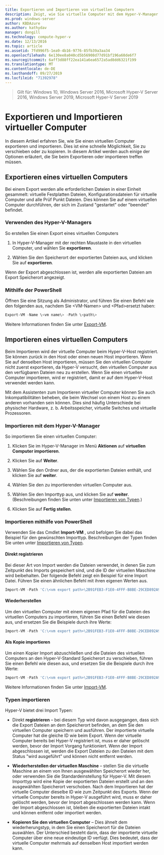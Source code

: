 ```yaml
---
title: Exportieren und Importieren von virtuellen Computern
description: Zeigt, wie Sie virtuelle Computer mit dem Hyper-V-Manager oder Windows PowerShell exportieren und importieren.
ms.prod: windows-server
author: KBDAzure
ms.author: kathydav
manager: dongill
ms.technology: compute-hyper-v
ms.date: 12/13/2016
ms.topic: article
ms.assetid: 7fd996f5-1ea9-4b16-9776-85fb39a3aa34
ms.openlocfilehash: 6e130ee8a040cd5b56908d77d91bf196a60de6f7
ms.sourcegitcommit: 6aff3d88ff22ea141a6ea6572a5ad8dd6321f199
ms.translationtype: MT
ms.contentlocale: de-DE
ms.lasthandoff: 09/27/2019
ms.locfileid: "71392978"
---
```

>Gilt für: Windows 10, Windows Server 2016, Microsoft Hyper-V Server 2016, Windows Server 2019, Microsoft Hyper-V Server 2019

# <a name="export-and-import-virtual-machines"></a>Exportieren und Importieren virtueller Computer

In diesem Artikel erfahren Sie, wie Sie einen virtuellen Computer exportieren und importieren. Dies ist eine schnelle Möglichkeit, Sie zu verschieben oder zu kopieren. In diesem Artikel werden auch einige der Optionen erläutert, die Sie beim Exportieren oder importieren treffen müssen.

## <a name="export-a-virtual-machine"></a>Exportieren eines virtuellen Computers

Bei einem Export werden alle erforderlichen Dateien in einer Einheit gesammelt: virtuelle Festplatten Dateien, Konfigurationsdateien für virtuelle Computer und alle Prüf Punkt Dateien. Dies können Sie auf einem virtuellen Computer durchführen, der sich im Zustand "gestartet" oder "beendet" befindet.

### <a name="using-hyper-v-manager"></a>Verwenden des Hyper-V-Managers

So erstellen Sie einen Export eines virtuellen Computers

1. In Hyper-V-Manager mit der rechten Maustaste in den virtuellen Computer, und wählen Sie **exportieren**.

2. Wählen Sie den Speicherort der exportierten Dateien aus, und klicken Sie auf **exportieren**.

Wenn der Export abgeschlossen ist, werden alle exportierten Dateien am Export Speicherort angezeigt.

### <a name="using-powershell"></a>Mithilfe der PowerShell

Öffnen Sie eine Sitzung als Administrator, und führen Sie einen Befehl wie den folgenden aus, nachdem Sie \<VM-Namen\> und \<Pfad\>ersetzt haben:

```powershell
Export-VM -Name \<vm name\> -Path \<path\>
```

Weitere Informationen finden Sie unter [Export-VM](https://docs.microsoft.com/powershell/module/hyper-v/export-vm).

## <a name="import-a-virtual-machine"></a>Importieren eines virtuellen Computers 

Beim Importieren wird der virtuelle Computer beim Hyper-V-Host registriert. Sie können zurück in den Host oder einen neuen Host importieren. Wenn Sie auf denselben Host importieren, müssen Sie den virtuellen Computer nicht zuerst exportieren, da Hyper-V versucht, den virtuellen Computer aus den verfügbaren Dateien neu zu erstellen. Wenn Sie einen virtuellen Computer importieren, wird er registriert, damit er auf dem Hyper-V-Host verwendet werden kann.

Mit dem Assistenten zum Importieren virtueller Computer können Sie auch Inkompatibilitäten beheben, die beim Wechsel von einem Host zu einem anderen vorhanden sein können. Dies sind häufig Unterschiede bei physischer Hardware, z. b. Arbeitsspeicher, virtuelle Switches und virtuelle Prozessoren.

### <a name="import-using-hyper-v-manager"></a>Importieren mit dem Hyper-V-Manager

So importieren Sie einen virtuellen Computer:

1. Klicken Sie im Hyper-V-Manager im Menü **Aktionen** auf **virtuellen Computer importieren**.

2. Klicken Sie auf **Weiter**.

3. Wählen Sie den Ordner aus, der die exportierten Dateien enthält, und klicken Sie auf **weiter**.

4. Wählen Sie den zu importierenden virtuellen Computer aus.

5. Wählen Sie den Importtyp aus, und klicken Sie auf **weiter**. (Beschreibungen finden Sie unten unter [Importieren von Typen](#import-types).)

6. Klicken Sie auf **Fertig stellen**.

### <a name="import-using-powershell"></a>Importieren mithilfe von PowerShell

Verwenden Sie das Cmdlet **Import-VM** , und befolgen Sie dabei das Beispiel für den gewünschten Importtyp. Beschreibungen der Typen finden Sie unten unter [Importieren von Typen](#import-types). 

#### <a name="register-in-place"></a>Direkt registrieren

Bei dieser Art von Import werden die Dateien verwendet, in denen Sie zum Zeitpunkt des Imports gespeichert sind, und die ID der virtuellen Maschine wird beibehalten. Der folgende Befehl zeigt ein Beispiel für eine Import Datei. Führen Sie einen ähnlichen Befehl mit ihren eigenen Werten aus.

```powershell
Import-VM -Path 'C:\<vm export path>\2B91FEB3-F1E0-4FFF-B8BE-29CED892A95A.vmcx' 
```

#### <a name="restore"></a>Wiederherstellen

Um den virtuellen Computer mit einem eigenen Pfad für die Dateien des virtuellen Computers zu importieren, führen Sie einen Befehl wie diesen aus, und ersetzen Sie die Beispiele durch ihre Werte:

```powershell
Import-VM -Path 'C:\<vm export path>\2B91FEB3-F1E0-4FFF-B8BE-29CED892A95A.vmcx' -Copy -VhdDestinationPath 'D:\Virtual Machines\WIN10DOC' -VirtualMachinePath 'D:\Virtual Machines\WIN10DOC'
```

#### <a name="import-as-a-copy"></a>Als Kopie importieren

Um einen Kopier Import abzuschließen und die Dateien des virtuellen Computers an den Hyper-V-Standard Speicherort zu verschieben, führen Sie einen Befehl wie diesen aus, und ersetzen Sie die Beispiele durch ihre Werte:

``` PowerShell
Import-VM -Path 'C:\<vm export path>\2B91FEB3-F1E0-4FFF-B8BE-29CED892A95A.vmcx' -Copy -GenerateNewId
```

Weitere Informationen finden Sie unter [Import-VM](https://docs.microsoft.com/powershell/module/hyper-v/import-vm).

### <a name="import-types"></a>Typen importieren

Hyper-V bietet drei Import Typen:

- Direkt **registrieren** – bei diesem Typ wird davon ausgegangen, dass sich die Export Dateien an dem Speicherort befinden, an dem Sie den virtuellen Computer speichern und ausführen. Der importierte virtuelle Computer hat die gleiche ID wie beim Export. Wenn der virtuelle Computer bereits bei Hyper-V registriert ist, muss er daher gelöscht werden, bevor der Import Vorgang funktioniert. Wenn der Import abgeschlossen ist, werden die Export Dateien zu den Dateien mit dem Status "wird ausgeführt" und können nicht entfernt werden.

- **Wiederherstellen der virtuellen Maschine** – stellen Sie die virtuelle Maschine an einem von Ihnen ausgewählten Speicherort wieder her, oder verwenden Sie die Standardeinstellung für Hyper-V. Mit diesem Importtyp wird eine Kopie der exportierten Dateien erstellt und an den ausgewählten Speicherort verschoben. Nach dem Importieren hat der virtuelle Computer dieselbe ID wie zum Zeitpunkt des Exports. Wenn der virtuelle Computer bereits in Hyper-V ausgeführt wird, muss er daher gelöscht werden, bevor der Import abgeschlossen werden kann. Wenn der Import abgeschlossen ist, bleiben die exportierten Dateien intakt und können entfernt oder importiert werden.

- **Kopieren Sie den virtuellen Computer** – Dies ähnelt dem wiederherungstyp, in dem Sie einen Speicherort für die Dateien auswählen. Der Unterschied besteht darin, dass der importierte virtuelle Computer über eine neue eindeutige ID verfügt. Dies bedeutet, dass der virtuelle Computer mehrmals auf denselben Host importiert werden kann.

